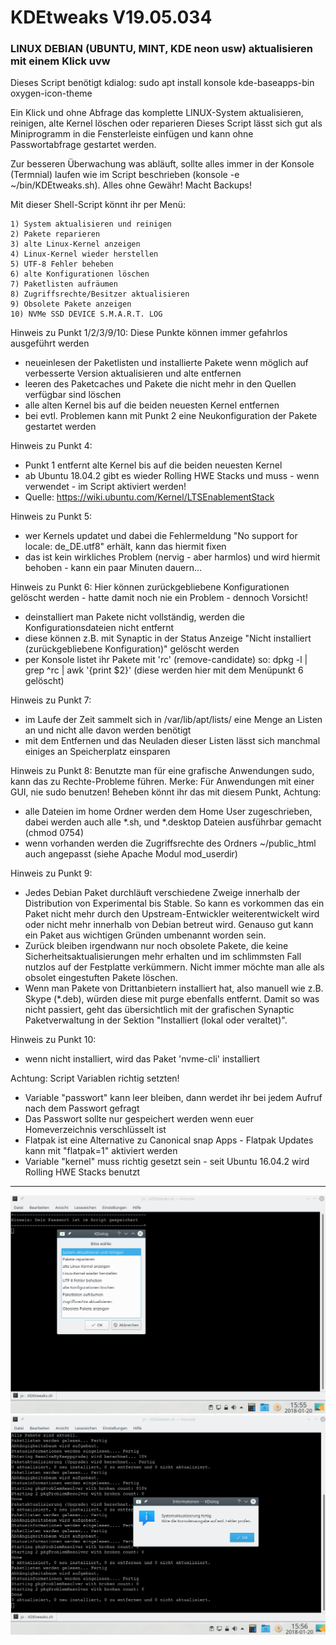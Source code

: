 # KDEtweaks V19.05.034
### LINUX DEBIAN (UBUNTU, MINT, KDE neon usw) aktualisieren mit einem Klick uvw

Dieses Script benötigt kdialog: sudo apt install konsole kde-baseapps-bin oxygen-icon-theme

Ein Klick und ohne Abfrage das komplette LINUX-System aktualisieren, reinigen, alte Kernel löschen oder reparieren
Dieses Script lässt sich gut als Miniprogramm in die Fensterleiste einfügen und kann ohne Passwortabfrage gestartet werden.

Zur besseren Überwachung was abläuft, sollte alles immer in der Konsole (Termnial) laufen wie im Script beschrieben (konsole -e ~/bin/KDEtweaks.sh).
Alles ohne Gewähr! Macht Backups!

Mit dieser Shell-Script könnt ihr per Menü:

    1) System aktualisieren und reinigen
    2) Pakete reparieren
    3) alte Linux-Kernel anzeigen
    4) Linux-Kernel wieder herstellen
    5) UTF-8 Fehler beheben
    6) alte Konfigurationen löschen
    7) Paketlisten aufräumen
    8) Zugriffsrechte/Besitzer aktualisieren
    9) Obsolete Pakete anzeigen
    10) NVMe SSD DEVICE S.M.A.R.T. LOG

Hinweis zu Punkt 1/2/3/9/10:
Diese Punkte können immer gefahrlos ausgeführt werden
   - neueinlesen der Paketlisten und installierte Pakete wenn möglich auf verbesserte Version aktualisieren und alte entfernen
   - leeren des Paketcaches und Pakete die nicht mehr in den Quellen verfügbar sind löschen
   - alle alten Kernel bis auf die beiden neuesten Kernel entfernen
   - bei evtl. Problemen kann mit Punkt 2 eine Neukonfiguration der Pakete gestartet werden


Hinweis zu Punkt 4:
   - Punkt 1 entfernt alte Kernel bis auf die beiden neuesten Kernel
   - ab Ubuntu 18.04.2 gibt es wieder Rolling HWE Stacks und muss - wenn verwendet - im Script aktiviert werden!
   - Quelle: https://wiki.ubuntu.com/Kernel/LTSEnablementStack


Hinweis zu Punkt 5:
   - wer Kernels updatet und dabei die Fehlermeldung "No support for locale: de_DE.utf8" erhält, kann das hiermit fixen
   - das ist kein wirkliches Problem (nervig - aber harmlos) und wird hiermit behoben - kann ein paar Minuten dauern...


Hinweis zu Punkt 6:
Hier können zurückgebliebene Konfigurationen gelöscht werden - hatte damit noch nie ein Problem - dennoch Vorsicht!
   - deinstalliert man Pakete nicht vollständig, werden die Konfigurationsdateien nicht entfernt
   - diese können z.B. mit Synaptic in der Status Anzeige "Nicht installiert (zurückgebliebene Konfiguration)" gelöscht werden
   - per Konsole listet ihr Pakete mit 'rc' (remove-candidate) so: dpkg -l | grep ^rc | awk '{print $2}' (diese werden hier mit dem Menüpunkt 6 gelöscht)


Hinweis zu Punkt 7:
   - im Laufe der Zeit sammelt sich in /var/lib/apt/lists/ eine Menge an Listen an und nicht alle davon werden benötigt
   - mit dem Entfernen und das Neuladen dieser Listen lässt sich manchmal einiges an Speicherplatz einsparen


Hinweis zu Punkt 8:
Benutzte man für eine grafische Anwendungen sudo, kann das zu Rechte-Probleme führen.
Merke: Für Anwendungen mit einer GUI, nie sudo benutzen! Beheben könnt ihr das mit diesem Punkt, Achtung:
   - alle Dateien im home Ordner werden dem Home User zugeschrieben, dabei werden auch alle *.sh, und *.desktop Dateien ausführbar gemacht (chmod 0754)
   - wenn vorhanden werden die Zugriffsrechte des Ordners ~/public_html auch angepasst (siehe Apache Modul mod_userdir)


Hinweis zu Punkt 9:
- Jedes Debian Paket durchläuft verschiedene Zweige innerhalb der Distribution von Experimental bis Stable. So kann es vorkommen das ein Paket nicht mehr durch den Upstream-Entwickler weiterentwickelt wird oder nicht mehr innerhalb von Debian betreut wird. Genauso gut kann ein Paket aus wichtigen Gründen umbenannt worden sein.
- Zurück bleiben irgendwann nur noch obsolete Pakete, die keine Sicherheitsaktualisierungen mehr erhalten und im schlimmsten Fall nutzlos auf der Festplatte verkümmern. Nicht immer möchte man alle als obsolet eingestuften Pakete löschen.
- Wenn man Pakete von Drittanbietern installiert hat, also manuell wie z.B. Skype (*.deb), würden diese mit purge ebenfalls entfernt. Damit so was nicht passiert, geht das übersichtlich mit der grafischen Synaptic Paketverwaltung in der Sektion "Installiert (lokal oder veraltet)".


Hinweis zu Punkt 10:
- wenn nicht installiert, wird das Paket 'nvme-cli' installiert


Achtung: Script Variablen richtig setzten!

   - Variable "passwort" kann leer bleiben, dann werdet ihr bei jedem Aufruf nach dem Passwort gefragt
   - Das Passwort sollte nur gespeichert werden wenn euer Homeverzeichnis verschlüsselt ist
   - Flatpak ist eine Alternative zu Canonical snap Apps - Flatpak Updates kann mit "flatpak=1" aktiviert werden
   - Variable "kernel" muss richtig gesetzt sein - seit Ubuntu 16.04.2 wird Rolling HWE Stacks benutzt



---


![KDEtweaks](KDEtweaks_001.png)
![KDEtweaks](KDEtweaks_002.png)
